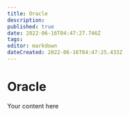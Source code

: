 ```yaml
---
title: Oracle
description: 
published: true
date: 2022-06-16T04:47:27.746Z
tags: 
editor: markdown
dateCreated: 2022-06-16T04:47:25.433Z
---
```


# Oracle
Your content here